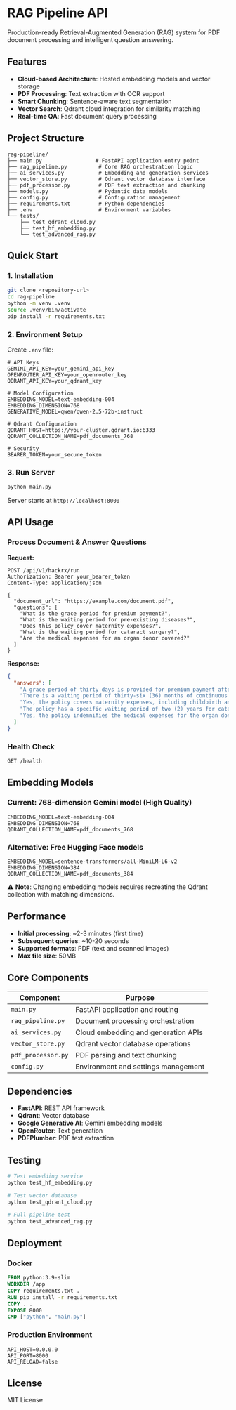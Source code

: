 # RAG Pipeline API

Production-ready Retrieval-Augmented Generation (RAG) system for PDF document processing and intelligent question answering.

## Features

- **Cloud-based Architecture**: Hosted embedding models and vector storage
- **PDF Processing**: Text extraction with OCR support
- **Smart Chunking**: Sentence-aware text segmentation
- **Vector Search**: Qdrant cloud integration for similarity matching
- **Real-time QA**: Fast document query processing

## Project Structure

```
rag-pipeline/
├── main.py                 # FastAPI application entry point
├── rag_pipeline.py          # Core RAG orchestration logic
├── ai_services.py           # Embedding and generation services
├── vector_store.py          # Qdrant vector database interface
├── pdf_processor.py         # PDF text extraction and chunking
├── models.py                # Pydantic data models
├── config.py                # Configuration management
├── requirements.txt         # Python dependencies
├── .env                     # Environment variables
└── tests/
    ├── test_qdrant_cloud.py
    ├── test_hf_embedding.py
    └── test_advanced_rag.py
```

## Quick Start

### 1. Installation

```bash
git clone <repository-url>
cd rag-pipeline
python -m venv .venv
source .venv/bin/activate
pip install -r requirements.txt
```

### 2. Environment Setup

Create `.env` file:

```env
# API Keys
GEMINI_API_KEY=your_gemini_api_key
OPENROUTER_API_KEY=your_openrouter_key
QDRANT_API_KEY=your_qdrant_key

# Model Configuration
EMBEDDING_MODEL=text-embedding-004
EMBEDDING_DIMENSION=768
GENERATIVE_MODEL=qwen/qwen-2.5-72b-instruct

# Qdrant Configuration
QDRANT_HOST=https://your-cluster.qdrant.io:6333
QDRANT_COLLECTION_NAME=pdf_documents_768

# Security
BEARER_TOKEN=your_secure_token
```

### 3. Run Server

```bash
python main.py
```

Server starts at `http://localhost:8000`

## API Usage

### Process Document & Answer Questions

**Request:**

```http
POST /api/v1/hackrx/run
Authorization: Bearer your_bearer_token
Content-Type: application/json

{
  "document_url": "https://example.com/document.pdf",
  "questions": [
    "What is the grace period for premium payment?",
    "What is the waiting period for pre-existing diseases?",
    "Does this policy cover maternity expenses?",
    "What is the waiting period for cataract surgery?",
    "Are the medical expenses for an organ donor covered?"
  ]
}
```

**Response:**

```json
{
  "answers": [
    "A grace period of thirty days is provided for premium payment after the due date to renew or continue the policy without losing continuity benefits.",
    "There is a waiting period of thirty-six (36) months of continuous coverage from the first policy inception for pre-existing diseases and their direct complications to be covered.",
    "Yes, the policy covers maternity expenses, including childbirth and lawful medical termination of pregnancy. To be eligible, the female insured person must have been continuously covered for at least 24 months. The benefit is limited to two deliveries or terminations during the policy period.",
    "The policy has a specific waiting period of two (2) years for cataract surgery.",
    "Yes, the policy indemnifies the medical expenses for the organ donor's hospitalization for the purpose of harvesting the organ, provided the organ is for an insured person and the donation complies with the Transplantation of Human Organs Act, 1994."
  ]
}
```

### Health Check

```http
GET /health
```

## Embedding Models

### Current: 768-dimension Gemini model (High Quality)

```env
EMBEDDING_MODEL=text-embedding-004
EMBEDDING_DIMENSION=768
QDRANT_COLLECTION_NAME=pdf_documents_768
```

### Alternative: Free Hugging Face models

```env
EMBEDDING_MODEL=sentence-transformers/all-MiniLM-L6-v2
EMBEDDING_DIMENSION=384
QDRANT_COLLECTION_NAME=pdf_documents_384
```

⚠️ **Note**: Changing embedding models requires recreating the Qdrant collection with matching dimensions.

## Performance

- **Initial processing**: ~2-3 minutes (first time)
- **Subsequent queries**: ~10-20 seconds
- **Supported formats**: PDF (text and scanned images)
- **Max file size**: 50MB

## Core Components

| Component          | Purpose                             |
| ------------------ | ----------------------------------- |
| `main.py`          | FastAPI application and routing     |
| `rag_pipeline.py`  | Document processing orchestration   |
| `ai_services.py`   | Cloud embedding and generation APIs |
| `vector_store.py`  | Qdrant vector database operations   |
| `pdf_processor.py` | PDF parsing and text chunking       |
| `config.py`        | Environment and settings management |

## Dependencies

- **FastAPI**: REST API framework
- **Qdrant**: Vector database
- **Google Generative AI**: Gemini embedding models
- **OpenRouter**: Text generation
- **PDFPlumber**: PDF text extraction

## Testing

```bash
# Test embedding service
python test_hf_embedding.py

# Test vector database
python test_qdrant_cloud.py

# Full pipeline test
python test_advanced_rag.py
```

## Deployment

### Docker

```dockerfile
FROM python:3.9-slim
WORKDIR /app
COPY requirements.txt .
RUN pip install -r requirements.txt
COPY . .
EXPOSE 8000
CMD ["python", "main.py"]
```

### Production Environment

```env
API_HOST=0.0.0.0
API_PORT=8000
API_RELOAD=false
```

## License

MIT License
